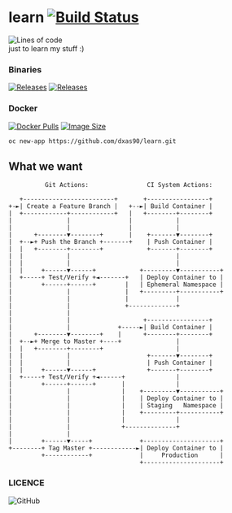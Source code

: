 # learn [![Build Status](https://img.shields.io/drone/build/dxas90/learn?server=https%3A%2F%2Fdrone.dxas90.xyz)](https://drone.dxas90.xyz/dxas90/learn)

![Lines of code](https://img.shields.io/tokei/lines/github/dxas90/learn)  
just to learn my stuff :)

### Binaries

[![Releases](https://img.shields.io/github/v/release/dxas90/learn.svg)](https://github.com/dxas90/learn/releases) [![Releases](https://img.shields.io/github/downloads/dxas90/learn/total.svg)](https://github.com/dxas90/learn/releases)


### Docker

[![Docker Pulls](https://img.shields.io/docker/pulls/dxas90/learn.svg)](https://hub.docker.com/r/dxas90/learn/) [![Image Size](https://img.shields.io/docker/image-size/dxas90/learn/latest)](https://dxas90.work/pulls/dxas90)

```sh
oc new-app https://github.com/dxas90/learn.git
```

## What we want
```text
          Git Actions:                CI System Actions:

   +-------------------------+       +-----------------+
+-►| Create a Feature Branch |   +--►| Build Container |
|  +------------+------------+   |   +--------+--------+
|               |                |            |
|               |                |            |
|      +--------▼--------+       |    +-------▼--------+
|  +--►+ Push the Branch +-------+    | Push Container |
|  |   +--------+--------+            +-------+--------+
|  |            |                             |
|  |            |                             |
|  |     +------▼------+            +---------▼-----------+
|  +-----+ Test/Verify +◄-------+   | Deploy Container to |
|        +------+------+        |   | Ephemeral Namespace |
|               |               |   +---------+-----------+
|               |               |             |
|               |               +-------------+
|               |
|               |                    +-----------------+
|               |             +-----►| Build Container |
|      +--------▼--------+    |      +--------+--------+
|  +--►+ Merge to Master +----+               |
|  |   +--------+--------+                    |
|  |            |                     +-------▼--------+
|  |            |                     | Push Container |
|  |     +------▼------+              +-------+--------+
|  +-----+ Test/Verify +◄------+              |
|        +------+------+       |              |
|               |              |    +---------▼-----------+
|               |              |    | Deploy Container to |
|               |              |    | Staging   Namespace |
|               |              |    +---------+-----------+
|               |              |              |
|               |              +--------------+
|               |
|        +------▼-----+             +---------------------+
+--------+ Tag Master +------------►| Deploy Container to |
         +------------+             |     Production      |
                                    +---------------------+
```

### LICENCE

![GitHub](https://img.shields.io/github/license/dxas90/learn)
